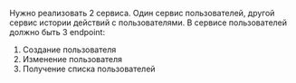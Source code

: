 Нужно реализовать 2 сервиса. Один сервис пользователей, другой сервис истории действий с пользователями. В сервисе пользователей должно быть 3 endpoint:

1. Создание пользователя
2. Изменение пользователя
3. Получение списка пользователей
